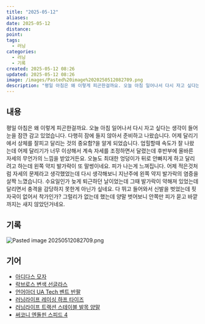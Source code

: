 ```yaml
---
title: "2025-05-12"
aliases:
date: 2025-05-12
distance:
point:
tags:
  - 러닝
categories:
  - 러닝
  - 기록
created: 2025-05-12 08:26
updated: 2025-05-12 08:26
image: /images/Pasted%20image%2020250512082709.png
description: "평일 아침은 왜 이렇게 피곤한걸까요. 오늘 아침 일어나서 다시 자고 싶다는 생각이 들어 눈을 잠깐 감고 있었습니다. 다행히 잠에 들지 않아서 준비하고 나왔습니다. 어제 달리기에서 상체를 잘피고 달리는 것의 중요함?을 알게 되었습니다. 업힐할때 속도가 잘 나왔는데 어제 달리기가 너무 이상"
---
```


## 내용
평일 아침은 왜 이렇게 피곤한걸까요. 오늘 아침 일어나서 다시 자고 싶다는 생각이 들어 눈을 잠깐 감고 있었습니다. 다행히 잠에 들지 않아서 준비하고 나왔습니다. 
어제 달리기에서 상체를 잘피고 달리는 것의 중요함?을 알게 되었습니다. 업힐할때 속도가 잘 나왔는데 어제 달리기가 너무 이상해서 계속 자세를 조정하면서 달렸는데 후반부에 올바른 자세의 무언가의 느낌을 받았거든요. 오늘도 최대한 엉덩이가 뒤로 안빠지게 하고 달리려고 하는데 왼쪽 약지 발가락이 또 말썽이네요. 피가 나는게 느껴집니다. 어제 적은것처럼 자세의 문제라고 생각했었는데 다시 생각해보니 지난주에 왼쪽 약지 발가락의 염증을 살짝 느꼈습니다. 수요일인가 늦게 퇴근하던 날이었는데 그때 발가락이 약해져 있었는데 달리면서 충격을 감당하지 못한게 아닌가 싶네요.
다 뛰고 들어와서 신발을 벗었는데 핏자국이 없어서 착가인가? 그럴리가 없는데 했는데 양말 벗어보니 안쪽만 피가 묻고 바깥까지는 새지 않았던거네요.


## 기록
![Pasted image 20250512082709.png](/images/Pasted%20image%2020250512082709.png)

## 기어
- [아디다스 모자](/posts/아디다스-모자)
- [락브로스 변색 선글라스](/posts/락브로스-변색-선글라스)
- [언어아더 UA Tech 벤트 반팔](/posts/언어아더-ua-tech-벤트-반팔)
- [러닝라이프 레이싱 하프 타이즈](/posts/러닝라이프-레이싱-하프-타이즈)
- [러닝라이프 트랙션 스테이블 발목 양말](/posts/러닝라이프-트랙션-스테이블-발목-양말)
- [써코니 엔돌핀 스피드 4](/posts/써코니-엔돌핀-스피드-4)
